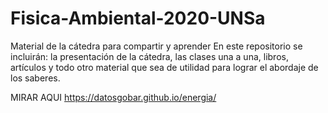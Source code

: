 # Fisica-Ambiental-2020-UNSa
Material de la cátedra para compartir y aprender
En este repositorio se incluirán: la presentación de la cátedra, las clases una a una, libros, artículos y todo otro material que sea de utilidad para lograr el abordaje de los saberes.

MIRAR AQUI
https://datosgobar.github.io/energia/
